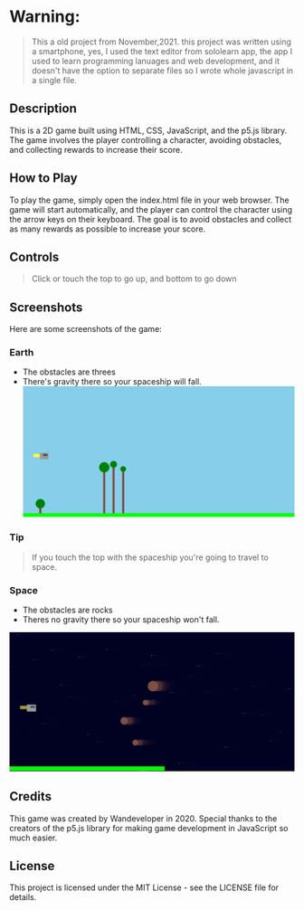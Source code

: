 # Warning:
> This a old project from November,2021. this project was written using a smartphone, yes, I used the text editor from sololearn app, the app I used to learn programming lanuages and web development, and it doesn't have the option to separate files so I wrote whole javascript in a single file.

## Description

This is a 2D game built using HTML, CSS, JavaScript, and the p5.js library. The game involves the player controlling a character, avoiding obstacles, and collecting rewards to increase their score.

## How to Play

To play the game, simply open the index.html file in your web browser. The game will start automatically, and the player can control the character using the arrow keys on their keyboard. The goal is to avoid obstacles and collect as many rewards as possible to increase your score.

## Controls
>Click or touch the top to go up, and bottom to go down


## Screenshots

Here are some screenshots of the game:

### Earth
* The obstacles are threes
* There's gravity there so your spaceship will fall.
![Earth Level Screenshot](/images/infinite-travel-earth-image.png)

### Tip
> If you touch the top with the spaceship you're going to travel to space.

### Space
* The obstacles are rocks
* Theres no gravity there so your spaceship won't fall.

![Space Level Screenshot](/images/infinite-travel-space-image.png)


## Credits

This game was created by Wandeveloper in 2020. Special thanks to the creators of the p5.js library for making game development in JavaScript so much easier.

## License

This project is licensed under the MIT License - see the LICENSE file for details.
